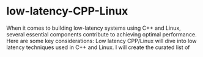# low-latency-CPP-Linux
When it comes to building low-latency systems using C++ and Linux, several essential components contribute to achieving optimal performance. Here are some key considerations: Low latency CPP/Linux will dive into low latency techniques used in C++ and Linux. I will create the curated list of 
